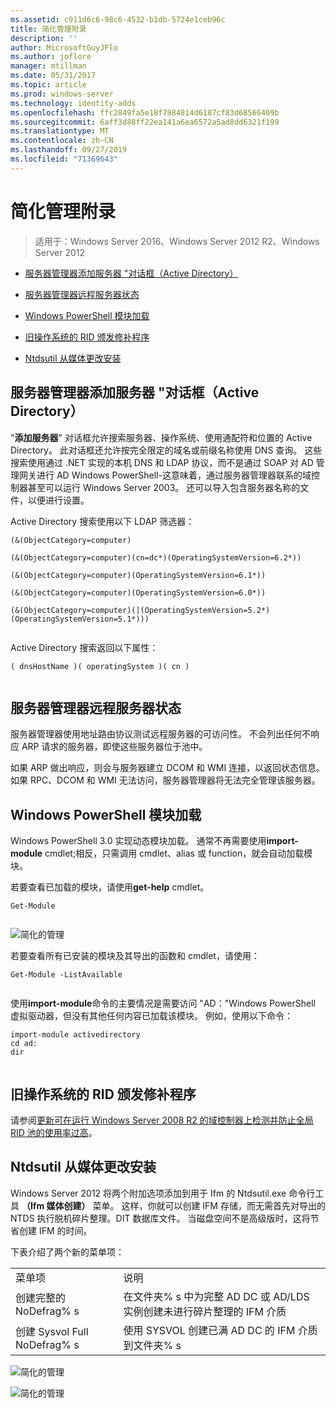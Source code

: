 ```yaml
---
ms.assetid: c911d6c6-98c6-4532-b1db-5724e1ceb96c
title: 简化管理附录
description: ''
author: MicrosoftGuyJFlo
ms.author: joflore
manager: mtillman
ms.date: 05/31/2017
ms.topic: article
ms.prod: windows-server
ms.technology: identity-adds
ms.openlocfilehash: ffc2849fa5e18f7984814d6187cf83d68566409b
ms.sourcegitcommit: 6aff3d88ff22ea141a6ea6572a5ad8dd6321f199
ms.translationtype: MT
ms.contentlocale: zh-CN
ms.lasthandoff: 09/27/2019
ms.locfileid: "71369643"
---
```

# <a name="simplified-administration-appendix"></a>简化管理附录

>适用于：Windows Server 2016、Windows Server 2012 R2、Windows Server 2012

  
-   [服务器管理器添加服务器 "对话框（Active Directory）](../../ad-ds/deploy/Simplified-Administration-Appendix.md#BKMK_AddServers)  
  
-   [服务器管理器远程服务器状态](../../ad-ds/deploy/Simplified-Administration-Appendix.md#BKMK_ServerMgrStatus)  
  
-   [Windows PowerShell 模块加载](../../ad-ds/deploy/Simplified-Administration-Appendix.md#BKMK_PSLoadModule)  
  
-   [旧操作系统的 RID 颁发修补程序](../../ad-ds/deploy/Simplified-Administration-Appendix.md#BKMK_Rid)  
  
-   [Ntdsutil 从媒体更改安装](../../ad-ds/deploy/Simplified-Administration-Appendix.md#BKMK_IFM)  
  
## <a name="BKMK_AddServers"></a>服务器管理器添加服务器 "对话框（Active Directory）  

"**添加服务器**" 对话框允许搜索服务器、操作系统、使用通配符和位置的 Active Directory。 此对话框还允许按完全限定的域名或前缀名称使用 DNS 查询。 这些搜索使用通过 .NET 实现的本机 DNS 和 LDAP 协议，而不是通过 SOAP 对 AD 管理网关进行 AD Windows PowerShell-这意味着，通过服务器管理器联系的域控制器甚至可以运行 Windows Server 2003。 还可以导入包含服务器名称的文件，以便进行设置。  
  
Active Directory 搜索使用以下 LDAP 筛选器：  
  
```  
(&(ObjectCategory=computer)  
  
(&(ObjectCategory=computer)(cn=dc*)(OperatingSystemVersion=6.2*))  
  
(&(ObjectCategory=computer)(OperatingSystemVersion=6.1*))  
  
(&(ObjectCategory=computer)(OperatingSystemVersion=6.0*))  
  
(&(ObjectCategory=computer)(|(OperatingSystemVersion=5.2*)(OperatingSystemVersion=5.1*)))  
  
```  
  
Active Directory 搜索返回以下属性：  
  
```  
( dnsHostName )( operatingSystem )( cn )  
  
```  
  
## <a name="BKMK_ServerMgrStatus"></a>服务器管理器远程服务器状态  
服务器管理器使用地址路由协议测试远程服务器的可访问性。 不会列出任何不响应 ARP 请求的服务器，即使这些服务器位于池中。  
  
如果 ARP 做出响应，则会与服务器建立 DCOM 和 WMI 连接，以返回状态信息。 如果 RPC、DCOM 和 WMI 无法访问，服务器管理器将无法完全管理该服务器。  
  
## <a name="BKMK_PSLoadModule"></a>Windows PowerShell 模块加载  
Windows PowerShell 3.0 实现动态模块加载。 通常不再需要使用**import-module** cmdlet;相反，只需调用 cmdlet、alias 或 function，就会自动加载模块。  
  
若要查看已加载的模块，请使用**get-help** cmdlet。  
  
```  
Get-Module  
  
```  
  
![简化的管理](media/Simplified-Administration-Appendix/ADDS_PSGetModule.gif)  
  
若要查看所有已安装的模块及其导出的函数和 cmdlet，请使用：  
  
```  
Get-Module -ListAvailable  
  
```  
  
使用**import-module**命令的主要情况是需要访问 "AD："Windows PowerShell 虚拟驱动器，但没有其他任何内容已加载该模块。 例如，使用以下命令：  
  
```  
import-module activedirectory  
cd ad:  
dir  
  
```  
  
## <a name="BKMK_Rid"></a>旧操作系统的 RID 颁发修补程序  
请参阅[更新可在运行 Windows Server 2008 R2 的域控制器上检测并防止全局 RID 池的使用率过高](https://support.microsoft.com/kb/2618669)。  
  
## <a name="BKMK_IFM"></a>Ntdsutil 从媒体更改安装  
Windows Server 2012 将两个附加选项添加到用于 Ifm 的 Ntdsutil.exe 命令行工具 **（Ifm 媒体创建）** 菜单。 这样，你就可以创建 IFM 存储，而无需首先对导出的 NTDS 执行脱机碎片整理。DIT 数据库文件。 当磁盘空间不是高级版时，这将节省创建 IFM 的时间。  
  
下表介绍了两个新的菜单项：  
  
|||  
|-|-|  
|菜单项|说明|  
|创建完整的 NoDefrag% s|在文件夹% s 中为完整 AD DC 或 AD/LDS 实例创建未进行碎片整理的 IFM 介质|  
|创建 Sysvol Full NoDefrag% s|使用 SYSVOL 创建已满 AD DC 的 IFM 介质到文件夹% s|  
  
![简化的管理](media/Simplified-Administration-Appendix/ADDS_PSIFM.png)  
  
![简化的管理](media/Simplified-Administration-Appendix/ADDS_PSIFMComplete.gif)  
  


